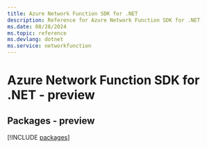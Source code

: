 ```yaml
---
title: Azure Network Function SDK for .NET
description: Reference for Azure Network Function SDK for .NET
ms.date: 08/28/2024
ms.topic: reference
ms.devlang: dotnet
ms.service: networkfunction
---
```

# Azure Network Function SDK for .NET - preview
## Packages - preview
[!INCLUDE [packages](network-function-index.md)]